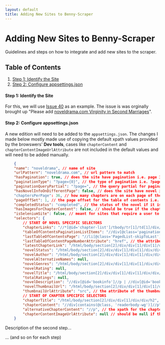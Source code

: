 ```yaml
---
layout: default
title: Adding New Sites to Benny-Scraper
---
```


# Adding New Sites to Benny-Scraper

Guidelines and steps on how to integrate and add new sites to the scraper.

## Table of Contents
1. [Step 1: Identify the Site](#step-1-identify-the-site)
2. [Step 2: Configure appsettings.json](#step-2-configure-appsettingsjson)



#### Step 1: Identify the Site

For this, we will use [Issue 40](https://github.com/martial-god/Benny-Scraper/issues/40) as an example. The issue is was orginally brought up "Please add [noveldrama.com Virginity in Second Marriages](https://noveldrama.com/virginity-in-second-marriages-bd6512.html#chapter-list)".

#### Step 2: Configure appsettings.json
A new edition will need to be added to the `appsettings.json`. The changes I made below mostly made use of copying the default xpath values provided by the browswers' **Dev tools**, cases like `chapterContent` and `chapterContentImageUrlAttribute` are not included in the default values and will need to be added manually.

```json
    {
    "name": "noveldrama", // name of site
    "urlPattern": "noveldrama.com", // url pattern to match
    "hasPagination": true, // does the site have pagination i.e. page 1, page 2, page 3 etc
    "paginationType": "?page={0}", // the type of pagination i.e. ?page=1, ?page=2, ?page=3 etc. Should be null if no pagination
    "paginationQueryPartial": "?page=", // the query partial for pagination i.e. ?page=, ?page=, ?page= etc. Should be null if no pagination
    "hasNovelInfoOnDifferentPage": false, // does the site have novel info on a different page than the chapters, https://lighnovelheaven.com/novel/the-legendary-mechanic/ for example.
    "chaptersPerPage": 36, // how many chapters are on each page of the table of contents if there is pagination. Should be -1 if no pagination
    "pageOffSet": 1, // the page offset for the table of contents i.e. if the first page is 0 or 1. Should be 0 if the first page is 0 and 1 if the first page is 1
    "completedStatus": "completed", // the status of the novel if it is completed or not as shown on the site
    "hasImagesForChapterContent": false, // should be true if the chapter content has images and false if it does not, i.e. for comic or manga sites
    "isSeleniumSite": false, // meant for sites that require a user to be logged in. Not used yet; sites like webnovel.com or wuxiaworld.com.
    "selectors": {
        // START OF NOVEL SPECIFIC SELECTORS
        "chapterLinks": "//*[@id='chapter-list']/tbody/tr[1]/td[1]/div/a", // the xpath for an individual chapter link
        "tableOfContentsPaginationListItems": "//div[@class='pagination-container']/ul/li", // the xpath for the pagination list items. Should be null if no pagination
        "lastTableOfContentsPage": "//li[@class='PagedList-skipToLast']//a/@href", // the xpath for the "last page" button of the table of contents. Should be null if no pagination
        "lastTableOfContentPageNumberAttribute": "href", // the attribute of the "last page" button that contains the page link. Should be null if no pagination
        "latestChapterLink": "/html/body/section[2]/div/div[1]/div[1]/div/div/div[2]/table/tbody/tr[6]/td[2]/a", // the xpath for the latest chapter link
        "novelStatus": "/html/body/section[2]/div/div[1]/div[1]/div/div/div[2]/table/tbody/tr[5]/td[2]",
        "novelAuthor": "/html/body/section[2]/div/div[1]/div[1]/div/div/div[2]/table/tbody/tr[1]/td[2]/a/text()", // the "/text()" at the end is to get the text of the element
        "novelAlternativeNames": null,
        "novelGenres": "/html/body/section[2]/div/div[1]/div[1]/div/div/div[2]/table/tbody/tr[2]/td[2]/a/text()",
        "novelRating": null,
        "novelTitle": "/html/body/section[2]/div/div[1]/div[1]/div/div/div[2]/h1",
        "totalRatings": null,
        "novelDescription": "//div[@id='bookinfo']//p | //div[@id='bookinfo']//h2", // the xpath for the novel description, *NOTE* this sie had different elements for the description
        "novelThumbnailUrl": "/html/body/section[2]/div/div[1]/div[1]/div/div/div[1]/div/div/img", // the xpath for the novel's thumbnail url
        "thumbnailUrlAttribute": "src", // the attribute of the thumbnail url element that contains the url
        // START OF CHAPTER SPECIFIC SELECTORS
        "chapterTitle": "/html/body/section[2]/div/div[1]/div/div/h2",
        "chapterContent": "//div[contains(@class, 'readerbody-wg')]//p", // the xpath for the chapter content, "//p" is used to get all the <p> elements
        "alternativeChapterContent": "//p", // the xpath for the chapter content if the chapter content is not in a <p> element, keep as "//p" if the chapter content is in a <p> element
        "chapterContentImageUrlAttribute": null // should be null if the chapters do not have images
    }
```
Description of the second step...

... (and so on for each step)
